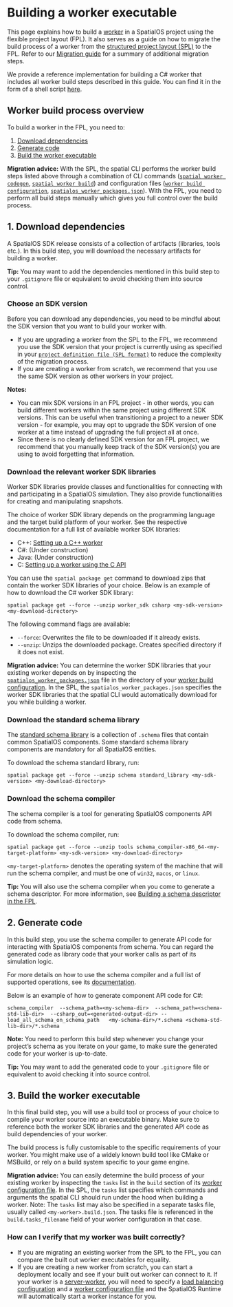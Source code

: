 # Building a worker executable
This page explains how to build a [worker](https://docs.improbable.io/reference/latest/shared/glossary#worker) in a SpatialOS project using the flexible project layout (FPL). It also serves as a guide on how to migrate the build process of a worker from the [structured project layout (SPL)](https://docs.improbable.io/reference/latest/shared/reference/project-structure) to the FPL. Refer to our [Migration guide](../migration-guide/migration-guide-master-page.md) for a summary of additional migration steps.

We provide a reference implementation for building a C# worker that includes all worker build steps described in this guide. You can find it in the form of a shell script [here](../../SpatialOS/scripts/build_project.sh).

## Worker build process overview
To build a worker in the FPL, you need to:
1. [Download dependencies](#1-download-dependencies)
2. [Generate code](#2-generate-code)
3. [Build the worker executable](#3-build-the-worker-executable)

**Migration advice:** With the SPL, the spatial CLI performs the worker build steps listed above through a combination of CLI commands ([`spatial worker codegen`](https://docs.improbable.io/reference/latest/shared/spatial-cli/spatial-worker-codegen), [`spatial worker build`](https://docs.improbable.io/reference/latest/shared/spatial-cli/spatial-worker-build)) and configuration files ([`worker build configuration`](https://docs.improbable.io/reference/latest/shared/worker-configuration/worker-build), [`spatialos_worker_packages.json`](https://docs.improbable.io/reference/latest/shared/reference/file-formats/spatial-worker-packages)). With the FPL, you need to perform all build steps manually which gives you full control over the build process.

## 1. Download dependencies
A SpatialOS SDK release consists of a collection of artifacts (libraries, tools etc.). In this build step, you will download the necessary artifacts for building a worker.

**Tip:** You may want to add the dependencies mentioned in this build step to your `.gitignore` file or equivalent to avoid checking them into source control.

### Choose an SDK version
Before you can download any dependencies, you need to be mindful about the SDK version that you want to build your worker with. 
* If you are upgrading a worker from the SPL to the FPL, we recommend you use the SDK version that your project is currently using as specified in your [`project definition file (SPL format)`](https://docs.improbable.io/reference/latest/shared/reference/file-formats/spatialos-json) to reduce the complexity of the migration process.
* If you are creating a worker from scratch, we recommend that you use the same SDK version as other workers in your project.

**Notes:** 
* You can mix SDK versions in an FPL project - in other words, you can build different workers within the same project using different SDK versions. This can be useful when transitioning a project to a newer SDK version - for example, you may opt to upgrade the SDK version of one worker at a time instead of upgrading the full project all at once.
* Since there is no clearly defined SDK version for an FPL project, we recommend that you manually keep track of the SDK version(s) you are using to avoid forgetting that information.

### Download the relevant worker SDK libraries
Worker SDK libraries provide classes and functionalities for connecting with and participating in a SpatialOS simulation. They also provide functionalities for creating and manipulating snapshots.

The choice of worker SDK library depends on the programming language and the target build platform of your worker. See the respective documentation for a full list of available worker SDK libraries:
* C++: [Setting up a C++ worker](https://docs.improbable.io/reference/latest/cppsdk/setting-up)
* C#: (Under construction)
* Java: (Under construction)
* C: [Setting up a worker using the C API](https://docs.improbable.io/reference/latest/capi/setting-up#obtaining-the-sdk)

You can use the `spatial package get` command to download zips that contain the worker SDK libraries of your choice. Below is an example of how to download the C# worker SDK library:

```
spatial package get --force --unzip worker_sdk csharp <my-sdk-version> <my-download-directory>
```

The following command flags are available:
* `--force`: Overwrites the file to be downloaded if it already exists.
* `--unzip`: Unzips the downloaded package. Creates specified directory if it does not exist.

**Migration advice:** You can determine the worker SDK libraries that your existing worker depends on by inspecting the [`spatialos_worker_packages.json`](https://docs.improbable.io/reference/latest/shared/reference/file-formats/spatial-worker-packages) file in the directory of your [worker build configuration](https://docs.improbable.io/reference/latest/shared/worker-configuration/worker-build). In the SPL, the `spatialos_worker_packages.json` specifies the worker SDK libraries that the spatial CLI would automatically download for you while building a worker.

### Download the standard schema library
The [standard schema library](https://docs.improbable.io/reference/latest/shared/schema/standard-schema-library) is a collection of `.schema` files that contain common SpatialOS components. Some standard schema library components are mandatory for all SpatialOS entities.

To download the schema standard library, run:
```
spatial package get --force --unzip schema standard_library <my-sdk-version> <my-download-directory>
```

### Download the schema compiler
The schema compiler is a tool for generating SpatialOS components API code from schema. 

To download the schema compiler, run:
```
spatial package get --force --unzip tools schema_compiler-x86_64-<my-target-platform> <my-sdk-version> <my-download-directory>
```
`<my-target-platform>` denotes the operating system of the machine that will run the schema compiler, and must be one of `win32`, `macos`, or `linux`.

**Tip:** You will also use the schema compiler when you come to generate a schema descriptor. For more information, see [Building a schema descriptor in the FPL](schema-descriptor-build-process.md).

## 2. Generate code
In this build step, you use the schema compiler to generate API code for interacting with SpatialOS components from schema. You can regard the generated code as library code that your worker calls as part of its simulation logic.

For more details on how to use the schema compiler and a full list of supported operations, see its [documentation](https://docs.improbable.io/reference/latest/shared/schema/introduction#using-the-schema-compiler-directly).

Below is an example of how to generate component API code for C#:
```
schema_compiler  --schema_path=<my-schema-dir>  --schema_path=<schema-std-lib-dir>  --csharp_out=<generated-output-dir> --load_all_schema_on_schema_path   <my-schema-dir>/*.schema <schema-std-lib-dir>/*.schema
```
**Note:** You need to perform this build step whenever you change your project’s schema as you iterate on your game, to make sure the generated code for your worker is up-to-date.

**Tip:** You may want to add the generated code to your `.gitignore` file or equivalent to avoid checking it into source control.

## 3. Build the worker executable
In this final build step, you will use a build tool or process of your choice to compile your worker source into an executable binary. Make sure to reference both the worker SDK libraries and the generated API code as build dependencies of your worker.

The build process is fully customisable to the specific requirements of your worker. You might make use of a widely known build tool like CMake or MSBuild, or rely on a build system specific to your game engine.

**Migration advice:** You can easily determine the build process of your existing worker by inspecting the `tasks` list in the `build` section of its [worker configuration file](https://docs.improbable.io/reference/latest/shared/worker-configuration/worker-build#using-custom-build-scripts). In the SPL, the `tasks` list specifies which commands and arguments the spatial CLI should run under the hood when building a worker. Note: The `tasks` list may also be specified in a separate tasks file, usually called `<my-worker>.build.json`. The tasks file is referenced in the `build.tasks_filename` field of your worker configuration in that case.

### How can I verify that my worker was built correctly?
* If you are migrating an existing worker from the SPL to the FPL, you can compare the built out worker executables for equality.
* If you are creating a new worker from scratch, you can start a deployment locally and see if your built out worker can connect to it. If your worker is a [server-worker](https://docs.improbable.io/reference/latest/shared/glossary#server-worker), you will need to specify a [load balancing configuration](https://docs.improbable.io/reference/latest/shared/worker-configuration/load-balancing#load-balancing) and a [worker configuration file](../reference/server-worker-configuration.md) and the SpatialOS Runtime will automatically start a worker instance for you.
